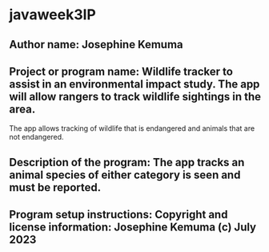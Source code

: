 # javaweek3IP
## Author name: Josephine Kemuma 

## Project or program name: Wildlife tracker to assist in an environmental impact study. The app will allow rangers to track wildlife sightings in the area. 
The app allows tracking of wildlife that is endangered and animals that are not endangered. 

## Description of the program: The app tracks an animal species of either category is seen and must be reported.

## Program setup instructions: Copyright and license information: Josephine Kemuma (c) July 2023